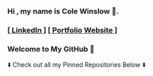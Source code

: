 ###  Hi , my name is Cole Winslow 🚀.  

### <a href="https://www.linkedin.com/in/cole-winslow/">[ LinkedIn ]</a>  <a target="blank" href="https://colewinslowportfolio.netlify.app/">[ Portfolio Website ]</a>

    
### Welcome to My GitHub 👾



<p> ⬇️  Check out all my Pinned Repositories Below ⬇️ </p>
